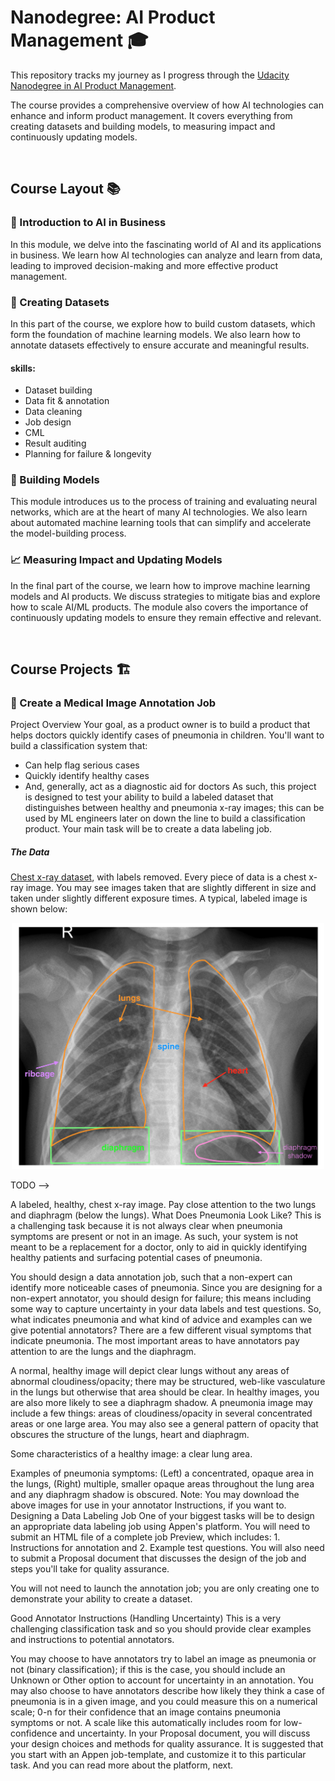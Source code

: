 # Nanodegree: AI Product Management 🎓

This repository tracks my journey as I progress through the [Udacity Nanodegree in AI Product Management](https://www.udacity.com/course/ai-product-manager-nanodegree--nd088). 

The course provides a comprehensive overview of how AI technologies can enhance and inform product management. It covers everything from creating datasets and building models, to measuring impact and continuously updating models.

<br>

## Course Layout 📚 

### 🌟 Introduction to AI in Business

In this module, we delve into the fascinating world of AI and its applications in business. We learn how AI technologies can analyze and learn from data, leading to improved decision-making and more effective product management. 

### 📝 Creating Datasets

In this part of the course, we explore how to build custom datasets, which form the foundation of machine learning models. We also learn how to annotate datasets effectively to ensure accurate and meaningful results.

#### skills:
- Dataset building
- Data fit & annotation
- Data cleaning
- Job design
- CML
- Result auditing
- Planning for failure & longevity


### 🧠 Building Models

This module introduces us to the process of training and evaluating neural networks, which are at the heart of many AI technologies. We also learn about automated machine learning tools that can simplify and accelerate the model-building process.

### 📈 Measuring Impact and Updating Models

In the final part of the course, we learn how to improve machine learning models and AI products. We discuss strategies to mitigate bias and explore how to scale AI/ML products. The module also covers the importance of continuously updating models to ensure they remain effective and relevant.

<br>

## Course Projects 🏗️

### 🩻 Create a Medical Image Annotation Job

Project Overview
Your goal, as a product owner is to build a product that helps doctors quickly identify cases of pneumonia in children. You'll want to build a classification system that:
- Can help flag serious cases
- Quickly identify healthy cases
- And, generally, act as a diagnostic aid for doctors
As such, this project is designed to test your ability to build a labeled dataset that distinguishes between healthy and pneumonia x-ray images; this can be used by ML engineers later on down the line to build a classification product. Your main task will be to create a data labeling job.

##### The Data
[Chest x-ray dataset](https://www.kaggle.com/datasets/paultimothymooney/chest-xray-pneumonia), with labels removed. Every piece of data is a chest x-ray image. You may see images taken that are slightly different in size and taken under slightly different exposure times. A typical, labeled image is shown below:

<div align="center">
  <img src="images/annotated-chest-xray.png" alt="healthy annotated-chest-xray example" width="500">
</div>


TODO -->


A labeled, healthy, chest x-ray image. Pay close attention to the two lungs and diaphragm (below the lungs).
What Does Pneumonia Look Like?
This is a challenging task because it is not always clear when pneumonia symptoms are present or not in an image. As such, your system is not meant to be a replacement for a doctor, only to aid in quickly identifying healthy patients and surfacing potential cases of pneumonia.

You should design a data annotation job, such that a non-expert can identify more noticeable cases of pneumonia. Since you are designing for a non-expert annotator, you should design for failure; this means including some way to capture uncertainty in your data labels and test questions.
So, what indicates pneumonia and what kind of advice and examples can we give potential annotators?
There are a few different visual symptoms that indicate pneumonia. The most important areas to have annotators pay attention to are the lungs and the diaphragm.

A normal, healthy image will depict clear lungs without any areas of abnormal cloudiness/opacity; there may be structured, web-like vasculature in the lungs but otherwise that area should be clear. In healthy images, you are also more likely to see a diaphragm shadow.
A pneumonia image may include a few things: areas of cloudiness/opacity in several concentrated areas or one large area. You may also see a general pattern of opacity that obscures the structure of the lungs, heart and diaphragm.

Some characteristics of a healthy image: a clear lung area.

Examples of pneumonia symptoms: (Left) a concentrated, opaque area in the lungs, (Right) multiple, smaller opaque areas throughout the lung area and any diaphragm shadow is obscured.
Note: You may download the above images for use in your annotator Instructions, if you want to.
Designing a Data Labeling Job
One of your biggest tasks will be to design an appropriate data labeling job using Appen's platform. You will need to submit an HTML file of a complete job Preview, which includes: 1. Instructions for annotation and 2. Example test questions. You will also need to submit a Proposal document that discusses the design of the job and steps you'll take for quality assurance.

You will not need to launch the annotation job; you are only creating one to demonstrate your ability to create a dataset.

Good Annotator Instructions (Handling Uncertainty)
This is a very challenging classification task and so you should provide clear examples and instructions to potential annotators.

You may choose to have annotators try to label an image as pneumonia or not (binary classification); if this is the case, you should include an Unknown or Other option to account for uncertainty in an annotation.
You may also choose to have annotators describe how likely they think a case of pneumonia is in a given image, and you could measure this on a numerical scale; 0-n for their confidence that an image contains pneumonia symptoms or not. A scale like this automatically includes room for low-confidence and uncertainty.
In your Proposal document, you will discuss your design choices and methods for quality assurance.
It is suggested that you start with an Appen job-template, and customize it to this particular task. And you can read more about the platform, next.



